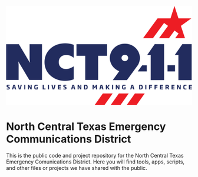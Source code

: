 <picture>
  <source media="(prefers-color-scheme: dark)" srcset="https://raw.githubusercontent.com/nct911/.github/main/images/nct911Logo-White.png">
  <source media="(prefers-color-scheme: light)" srcset="https://raw.githubusercontent.com/nct911/.github/main/images/nct911Logo-Color.png">
  <img alt="North Central Texas Emergency Communications District Logo" src="https://raw.githubusercontent.com/nct911/.github/main/images/nct911Logo-Color.png">
</picture>

# North Central Texas Emergency Communications District
This is the public code and project repository for the North Central Texas Emergency Comunications District. Here you will find tools, apps, scripts, and other files or projects we have shared with the public.
